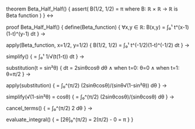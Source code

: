 theorem Beta_Half_Half() {
  assert(
    B(1/2, 1/2) = π
    where B: ℝ × ℝ → ℝ is Beta function
  )
} ↔

proof Beta_Half_Half() {
  define(Beta_function) {
    ∀x,y ∈ ℝ: B(x,y) = ∫₀¹ t^(x-1)(1-t)^(y-1) dt
  } →
  
  apply(Beta_function, x=1/2, y=1/2) {
    B(1/2, 1/2) = ∫₀¹ t^(-1/2)(1-t)^(-1/2) dt
  } →
  
  simplify() {
    = ∫₀¹ 1/√(t(1-t)) dt
  } →
  
  substitution(t = sin²θ) {
    dt = 2sinθcosθ dθ ∧
    when t=0: θ=0 ∧
    when t=1: θ=π/2
  } →
  
  apply(substitution) {
    = ∫₀^(π/2) (2sinθcosθ)/(sinθ√(1-sin²θ)) dθ
  } →
  
  simplify(√(1-sin²θ) = cosθ) {
    = ∫₀^(π/2) (2sinθcosθ)/(sinθcosθ) dθ
  } →
  
  cancel_terms() {
    = ∫₀^(π/2) 2 dθ
  } →
  
  evaluate_integral() {
    = [2θ]₀^(π/2)
    = 2(π/2) - 0
    = π
  }
}